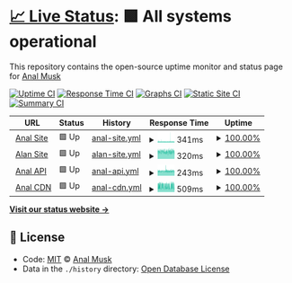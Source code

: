 # [📈 Live Status](https://health.analmusk.com): <!--live status--> **🟩 All systems operational**

This repository contains the open-source uptime monitor and status page for [Anal Musk](https://health.analmusk.com)

[![Uptime CI](https://github.com/analmusk/health/workflows/Uptime%20CI/badge.svg)](https://github.com/analmusk/health/actions?query=workflow%3A%22Uptime+CI%22)
[![Response Time CI](https://github.com/analmusk/health/workflows/Response%20Time%20CI/badge.svg)](https://github.com/analmusk/health/actions?query=workflow%3A%22Response+Time+CI%22)
[![Graphs CI](https://github.com/analmusk/health/workflows/Graphs%20CI/badge.svg)](https://github.com/analmusk/health/actions?query=workflow%3A%22Graphs+CI%22)
[![Static Site CI](https://github.com/analmusk/health/workflows/Static%20Site%20CI/badge.svg)](https://github.com/analmusk/health/actions?query=workflow%3A%22Static+Site+CI%22)
[![Summary CI](https://github.com/analmusk/health/workflows/Summary%20CI/badge.svg)](https://github.com/analmusk/health/actions?query=workflow%3A%22Summary+CI%22)

<!--start: status pages-->
<!-- This summary is generated by Upptime (https://github.com/upptime/upptime) -->
<!-- Do not edit this manually, your changes will be overwritten -->
<!-- prettier-ignore -->
| URL | Status | History | Response Time | Uptime |
| --- | ------ | ------- | ------------- | ------ |
| <img alt="" src="https://icons.duckduckgo.com/ip3/analmusk.com.ico" height="13"> [Anal Site](https://analmusk.com) | 🟩 Up | [anal-site.yml](https://github.com/analmusk/health/commits/HEAD/history/anal-site.yml) | <details><summary><img alt="Response time graph" src="./graphs/anal-site/response-time-week.png" height="20"> 341ms</summary><br><a href="https://health.analmusk.com/history/anal-site"><img alt="Response time 347" src="https://img.shields.io/endpoint?url=https%3A%2F%2Fraw.githubusercontent.com%2Fanalmusk%2Fhealth%2FHEAD%2Fapi%2Fanal-site%2Fresponse-time.json"></a><br><a href="https://health.analmusk.com/history/anal-site"><img alt="24-hour response time 361" src="https://img.shields.io/endpoint?url=https%3A%2F%2Fraw.githubusercontent.com%2Fanalmusk%2Fhealth%2FHEAD%2Fapi%2Fanal-site%2Fresponse-time-day.json"></a><br><a href="https://health.analmusk.com/history/anal-site"><img alt="7-day response time 341" src="https://img.shields.io/endpoint?url=https%3A%2F%2Fraw.githubusercontent.com%2Fanalmusk%2Fhealth%2FHEAD%2Fapi%2Fanal-site%2Fresponse-time-week.json"></a><br><a href="https://health.analmusk.com/history/anal-site"><img alt="30-day response time 321" src="https://img.shields.io/endpoint?url=https%3A%2F%2Fraw.githubusercontent.com%2Fanalmusk%2Fhealth%2FHEAD%2Fapi%2Fanal-site%2Fresponse-time-month.json"></a><br><a href="https://health.analmusk.com/history/anal-site"><img alt="1-year response time 347" src="https://img.shields.io/endpoint?url=https%3A%2F%2Fraw.githubusercontent.com%2Fanalmusk%2Fhealth%2FHEAD%2Fapi%2Fanal-site%2Fresponse-time-year.json"></a></details> | <details><summary><a href="https://health.analmusk.com/history/anal-site">100.00%</a></summary><a href="https://health.analmusk.com/history/anal-site"><img alt="All-time uptime 89.56%" src="https://img.shields.io/endpoint?url=https%3A%2F%2Fraw.githubusercontent.com%2Fanalmusk%2Fhealth%2FHEAD%2Fapi%2Fanal-site%2Fuptime.json"></a><br><a href="https://health.analmusk.com/history/anal-site"><img alt="24-hour uptime 100.00%" src="https://img.shields.io/endpoint?url=https%3A%2F%2Fraw.githubusercontent.com%2Fanalmusk%2Fhealth%2FHEAD%2Fapi%2Fanal-site%2Fuptime-day.json"></a><br><a href="https://health.analmusk.com/history/anal-site"><img alt="7-day uptime 100.00%" src="https://img.shields.io/endpoint?url=https%3A%2F%2Fraw.githubusercontent.com%2Fanalmusk%2Fhealth%2FHEAD%2Fapi%2Fanal-site%2Fuptime-week.json"></a><br><a href="https://health.analmusk.com/history/anal-site"><img alt="30-day uptime 100.00%" src="https://img.shields.io/endpoint?url=https%3A%2F%2Fraw.githubusercontent.com%2Fanalmusk%2Fhealth%2FHEAD%2Fapi%2Fanal-site%2Fuptime-month.json"></a><br><a href="https://health.analmusk.com/history/anal-site"><img alt="1-year uptime 89.56%" src="https://img.shields.io/endpoint?url=https%3A%2F%2Fraw.githubusercontent.com%2Fanalmusk%2Fhealth%2FHEAD%2Fapi%2Fanal-site%2Fuptime-year.json"></a></details>
| <img alt="" src="https://icons.duckduckgo.com/ip3/alanmusk.com.ico" height="13"> [Alan Site](https://alanmusk.com) | 🟩 Up | [alan-site.yml](https://github.com/analmusk/health/commits/HEAD/history/alan-site.yml) | <details><summary><img alt="Response time graph" src="./graphs/alan-site/response-time-week.png" height="20"> 320ms</summary><br><a href="https://health.analmusk.com/history/alan-site"><img alt="Response time 341" src="https://img.shields.io/endpoint?url=https%3A%2F%2Fraw.githubusercontent.com%2Fanalmusk%2Fhealth%2FHEAD%2Fapi%2Falan-site%2Fresponse-time.json"></a><br><a href="https://health.analmusk.com/history/alan-site"><img alt="24-hour response time 322" src="https://img.shields.io/endpoint?url=https%3A%2F%2Fraw.githubusercontent.com%2Fanalmusk%2Fhealth%2FHEAD%2Fapi%2Falan-site%2Fresponse-time-day.json"></a><br><a href="https://health.analmusk.com/history/alan-site"><img alt="7-day response time 320" src="https://img.shields.io/endpoint?url=https%3A%2F%2Fraw.githubusercontent.com%2Fanalmusk%2Fhealth%2FHEAD%2Fapi%2Falan-site%2Fresponse-time-week.json"></a><br><a href="https://health.analmusk.com/history/alan-site"><img alt="30-day response time 313" src="https://img.shields.io/endpoint?url=https%3A%2F%2Fraw.githubusercontent.com%2Fanalmusk%2Fhealth%2FHEAD%2Fapi%2Falan-site%2Fresponse-time-month.json"></a><br><a href="https://health.analmusk.com/history/alan-site"><img alt="1-year response time 341" src="https://img.shields.io/endpoint?url=https%3A%2F%2Fraw.githubusercontent.com%2Fanalmusk%2Fhealth%2FHEAD%2Fapi%2Falan-site%2Fresponse-time-year.json"></a></details> | <details><summary><a href="https://health.analmusk.com/history/alan-site">100.00%</a></summary><a href="https://health.analmusk.com/history/alan-site"><img alt="All-time uptime 89.56%" src="https://img.shields.io/endpoint?url=https%3A%2F%2Fraw.githubusercontent.com%2Fanalmusk%2Fhealth%2FHEAD%2Fapi%2Falan-site%2Fuptime.json"></a><br><a href="https://health.analmusk.com/history/alan-site"><img alt="24-hour uptime 100.00%" src="https://img.shields.io/endpoint?url=https%3A%2F%2Fraw.githubusercontent.com%2Fanalmusk%2Fhealth%2FHEAD%2Fapi%2Falan-site%2Fuptime-day.json"></a><br><a href="https://health.analmusk.com/history/alan-site"><img alt="7-day uptime 100.00%" src="https://img.shields.io/endpoint?url=https%3A%2F%2Fraw.githubusercontent.com%2Fanalmusk%2Fhealth%2FHEAD%2Fapi%2Falan-site%2Fuptime-week.json"></a><br><a href="https://health.analmusk.com/history/alan-site"><img alt="30-day uptime 100.00%" src="https://img.shields.io/endpoint?url=https%3A%2F%2Fraw.githubusercontent.com%2Fanalmusk%2Fhealth%2FHEAD%2Fapi%2Falan-site%2Fuptime-month.json"></a><br><a href="https://health.analmusk.com/history/alan-site"><img alt="1-year uptime 89.56%" src="https://img.shields.io/endpoint?url=https%3A%2F%2Fraw.githubusercontent.com%2Fanalmusk%2Fhealth%2FHEAD%2Fapi%2Falan-site%2Fuptime-year.json"></a></details>
| <img alt="" src="https://icons.duckduckgo.com/ip3/api.analmusk.com.ico" height="13"> [Anal API](https://api.analmusk.com/api-docs/) | 🟩 Up | [anal-api.yml](https://github.com/analmusk/health/commits/HEAD/history/anal-api.yml) | <details><summary><img alt="Response time graph" src="./graphs/anal-api/response-time-week.png" height="20"> 243ms</summary><br><a href="https://health.analmusk.com/history/anal-api"><img alt="Response time 264" src="https://img.shields.io/endpoint?url=https%3A%2F%2Fraw.githubusercontent.com%2Fanalmusk%2Fhealth%2FHEAD%2Fapi%2Fanal-api%2Fresponse-time.json"></a><br><a href="https://health.analmusk.com/history/anal-api"><img alt="24-hour response time 242" src="https://img.shields.io/endpoint?url=https%3A%2F%2Fraw.githubusercontent.com%2Fanalmusk%2Fhealth%2FHEAD%2Fapi%2Fanal-api%2Fresponse-time-day.json"></a><br><a href="https://health.analmusk.com/history/anal-api"><img alt="7-day response time 243" src="https://img.shields.io/endpoint?url=https%3A%2F%2Fraw.githubusercontent.com%2Fanalmusk%2Fhealth%2FHEAD%2Fapi%2Fanal-api%2Fresponse-time-week.json"></a><br><a href="https://health.analmusk.com/history/anal-api"><img alt="30-day response time 250" src="https://img.shields.io/endpoint?url=https%3A%2F%2Fraw.githubusercontent.com%2Fanalmusk%2Fhealth%2FHEAD%2Fapi%2Fanal-api%2Fresponse-time-month.json"></a><br><a href="https://health.analmusk.com/history/anal-api"><img alt="1-year response time 264" src="https://img.shields.io/endpoint?url=https%3A%2F%2Fraw.githubusercontent.com%2Fanalmusk%2Fhealth%2FHEAD%2Fapi%2Fanal-api%2Fresponse-time-year.json"></a></details> | <details><summary><a href="https://health.analmusk.com/history/anal-api">100.00%</a></summary><a href="https://health.analmusk.com/history/anal-api"><img alt="All-time uptime 99.26%" src="https://img.shields.io/endpoint?url=https%3A%2F%2Fraw.githubusercontent.com%2Fanalmusk%2Fhealth%2FHEAD%2Fapi%2Fanal-api%2Fuptime.json"></a><br><a href="https://health.analmusk.com/history/anal-api"><img alt="24-hour uptime 100.00%" src="https://img.shields.io/endpoint?url=https%3A%2F%2Fraw.githubusercontent.com%2Fanalmusk%2Fhealth%2FHEAD%2Fapi%2Fanal-api%2Fuptime-day.json"></a><br><a href="https://health.analmusk.com/history/anal-api"><img alt="7-day uptime 100.00%" src="https://img.shields.io/endpoint?url=https%3A%2F%2Fraw.githubusercontent.com%2Fanalmusk%2Fhealth%2FHEAD%2Fapi%2Fanal-api%2Fuptime-week.json"></a><br><a href="https://health.analmusk.com/history/anal-api"><img alt="30-day uptime 100.00%" src="https://img.shields.io/endpoint?url=https%3A%2F%2Fraw.githubusercontent.com%2Fanalmusk%2Fhealth%2FHEAD%2Fapi%2Fanal-api%2Fuptime-month.json"></a><br><a href="https://health.analmusk.com/history/anal-api"><img alt="1-year uptime 99.26%" src="https://img.shields.io/endpoint?url=https%3A%2F%2Fraw.githubusercontent.com%2Fanalmusk%2Fhealth%2FHEAD%2Fapi%2Fanal-api%2Fuptime-year.json"></a></details>
| <img alt="" src="https://icons.duckduckgo.com/ip3/cdn.analmusk.com.ico" height="13"> [Anal CDN](https://cdn.analmusk.com) | 🟩 Up | [anal-cdn.yml](https://github.com/analmusk/health/commits/HEAD/history/anal-cdn.yml) | <details><summary><img alt="Response time graph" src="./graphs/anal-cdn/response-time-week.png" height="20"> 509ms</summary><br><a href="https://health.analmusk.com/history/anal-cdn"><img alt="Response time 416" src="https://img.shields.io/endpoint?url=https%3A%2F%2Fraw.githubusercontent.com%2Fanalmusk%2Fhealth%2FHEAD%2Fapi%2Fanal-cdn%2Fresponse-time.json"></a><br><a href="https://health.analmusk.com/history/anal-cdn"><img alt="24-hour response time 512" src="https://img.shields.io/endpoint?url=https%3A%2F%2Fraw.githubusercontent.com%2Fanalmusk%2Fhealth%2FHEAD%2Fapi%2Fanal-cdn%2Fresponse-time-day.json"></a><br><a href="https://health.analmusk.com/history/anal-cdn"><img alt="7-day response time 509" src="https://img.shields.io/endpoint?url=https%3A%2F%2Fraw.githubusercontent.com%2Fanalmusk%2Fhealth%2FHEAD%2Fapi%2Fanal-cdn%2Fresponse-time-week.json"></a><br><a href="https://health.analmusk.com/history/anal-cdn"><img alt="30-day response time 502" src="https://img.shields.io/endpoint?url=https%3A%2F%2Fraw.githubusercontent.com%2Fanalmusk%2Fhealth%2FHEAD%2Fapi%2Fanal-cdn%2Fresponse-time-month.json"></a><br><a href="https://health.analmusk.com/history/anal-cdn"><img alt="1-year response time 416" src="https://img.shields.io/endpoint?url=https%3A%2F%2Fraw.githubusercontent.com%2Fanalmusk%2Fhealth%2FHEAD%2Fapi%2Fanal-cdn%2Fresponse-time-year.json"></a></details> | <details><summary><a href="https://health.analmusk.com/history/anal-cdn">100.00%</a></summary><a href="https://health.analmusk.com/history/anal-cdn"><img alt="All-time uptime 99.27%" src="https://img.shields.io/endpoint?url=https%3A%2F%2Fraw.githubusercontent.com%2Fanalmusk%2Fhealth%2FHEAD%2Fapi%2Fanal-cdn%2Fuptime.json"></a><br><a href="https://health.analmusk.com/history/anal-cdn"><img alt="24-hour uptime 100.00%" src="https://img.shields.io/endpoint?url=https%3A%2F%2Fraw.githubusercontent.com%2Fanalmusk%2Fhealth%2FHEAD%2Fapi%2Fanal-cdn%2Fuptime-day.json"></a><br><a href="https://health.analmusk.com/history/anal-cdn"><img alt="7-day uptime 100.00%" src="https://img.shields.io/endpoint?url=https%3A%2F%2Fraw.githubusercontent.com%2Fanalmusk%2Fhealth%2FHEAD%2Fapi%2Fanal-cdn%2Fuptime-week.json"></a><br><a href="https://health.analmusk.com/history/anal-cdn"><img alt="30-day uptime 100.00%" src="https://img.shields.io/endpoint?url=https%3A%2F%2Fraw.githubusercontent.com%2Fanalmusk%2Fhealth%2FHEAD%2Fapi%2Fanal-cdn%2Fuptime-month.json"></a><br><a href="https://health.analmusk.com/history/anal-cdn"><img alt="1-year uptime 99.27%" src="https://img.shields.io/endpoint?url=https%3A%2F%2Fraw.githubusercontent.com%2Fanalmusk%2Fhealth%2FHEAD%2Fapi%2Fanal-cdn%2Fuptime-year.json"></a></details>

<!--end: status pages-->

[**Visit our status website →**](https://health.analmusk.com)

## 📄 License

- Code: [MIT](./LICENSE) © [Anal Musk](https://health.analmusk.com)
- Data in the `./history` directory: [Open Database License](https://opendatacommons.org/licenses/odbl/1-0/)
